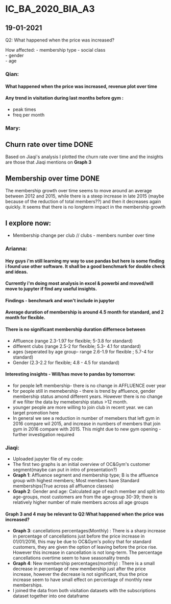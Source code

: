 # IC_BA_2020_BIA_A3

## 19-01-2021
Q2:  What happened when the price was increased?
                                                     
How affected: - membership type
              - social class  
              - gender  
              - age 


### Qian:
#### What happened when the price was increased, revenue plot over time
#### Any trend in visitation during last months before gym : 
* peak times  
* freq per month

###  Mary: 
## Churn rate over time DONE 
Based on Jiaqi's analysis I plotted the churn rate over time and the insights are those that Jiaqi mentions on  __Graph 3__
## Membership over time DONE
The membership growth over time seems to move around an average between 2012 and 2015, while there is a steep increase in late 2015 (maybe because of the reduction of total members??) and then it decreases again quickly. It seems that there is no longterm impact in the membership growth
## I explore now:
* Membership change per club  // clubs - members number over time


### Arianna:
#### Hey guys i'm still learning my way to use pandas but here is some finding i found use other software. It shall be a good benchmark for double check and ideas. 
#### Currently i'm doing most analysis in excel & powerbi and moved/will move to jupyter if find any useful insights.

#### Findings - benchmark and won't include in jupyter
#### Average duration of membership is around 4.5 month for standard, and 2 month for flexible.
#### There is no significant membership duration differnece between 
* Affluence (range 2.3-1.97 for flexible; 5-3.8 for standard)
* different clubs (range 2.5-2 for flexible;  5.3- 4.1 for standard)
* ages (seperated by age group- range 2.6-1.9 for flexible ; 5.7-4 for standard)
* Gender (2.3-2.2 for flexible; 4.8 - 4.5 for standard)
                                                               
#### Interesting insights - Will/has move to pandas by tomorrow:
* for people left membership- there is no change in AFFLUENCE over year
* for people still in memebership - there is trend by affluence, gender membership status amond different years. However there is no change if we filter the data by memebership status >12 month.
*  younger people are more willing to join club in recent year. we can target promotion here 
* In general we see a reduction in number of memebers that left gym in 2016 compare wil 2015, and increase in numbers of members that join gym in 2016 compare with 2015. This might due to new gym opening - further investigation required
                                                       
                                                                                                 
### Jiaqi:
* Uploaded jupyter file of my code:
* The first two graphs is an initial overview of OC&Gym's customer segment(maybe can put in intro of presentation?)
* __Graph 1__: Affluence segment and membership type; B is the affluence group with highest members; Most members have Standard memberships(True across all affluence classes)
* __Graph 2__: Gender and age: Calculated age of each member and split into age-groups, most customers are from the age-group 30-39; there is relatively higher number of male members across all age groups

#### Graph 3 and 4 may be relevant to __Q2:What happened when the price was increased?__
* __Graph 3__: cancellations percentages(Monthly) : There is a sharp increase in percentage of cancellations just before the price increase in 01/01/2016, this may be due to OC&Gym's policy that  for standard customers, they are given the option of leaving before the price rise. However this increase in cancellation is not long-term. The percentage cancellations overtime seem to have seasonality trends
* __Graph 4__: New membership percentages(monthly) : There is a small decrease in percentage of new membership just after the price increase, however the decrease is not significant, thus the price increase seem to have small effect on percentage of monthly new memberships.
* I joined the data from both visitation datasets with the subscriptions dataset together into one dataframe
